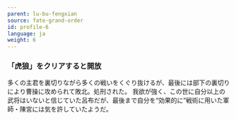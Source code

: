 ```yaml
---
parent: lu-bu-fengxian
source: fate-grand-order
id: profile-6
language: ja
weight: 6
---
```


### 「虎狼」をクリアすると開放

多くの主君を裏切りながら多くの戦いをくぐり抜けるが、最後には部下の裏切りにより曹操に攻められて敗北。処刑された。
我欲が強く、この世に自分以上の武将はいないと信じていた呂布だが、最後まで自分を“効果的に”戦術に用いた軍師・陳宮には気を許していたようだ。
